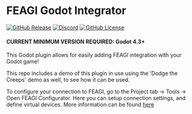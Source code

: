 # FEAGI Godot Integrator

[![GitHub Release](https://img.shields.io/github/v/release/feagi/godot_feagi_integration)](https://github.com/feagi/godot_feagi_integration/releases) [![Discord](https://img.shields.io/discord/1242546683791933480)](https://discord.gg/PTVC8fyGN8) [![GitHub License](https://img.shields.io/github/license/feagi/godot_feagi_integration)](https://www.apache.org/licenses/LICENSE-2.0.txt)

#### CURRENT MINIMUM VERSION REQUIRED: Godot 4.3+

This Godot plugin allows for easily adding FEAGI integration with your Godot game!

This repo includes a demo of this plugin in use using the 'Dodge the Creeps' demo as well, to see how it can be used.

To configure your connection to FEAGI, go to the Project tab -> Tools -> Open FEAGI Configurator. Here you can setup connection settings, and define virtual devices. More information can be found [here](https://github.com/feagi/godot_feagi_integration/blob/main/docs/README.md)
